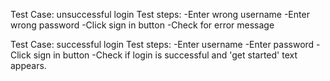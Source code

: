Test Case: unsuccessful login 
Test steps:
  -Enter wrong username
  -Enter wrong password
  -Click sign in button
  -Check for error message 

Test Case: successful login 
Test steps:
  -Enter username
  -Enter password
  -Click sign in button
  -Check if login is successful and 'get started' text appears.
  
